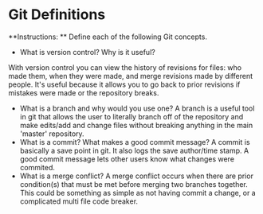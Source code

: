 # Git Definitions

**Instructions: ** Define each of the following Git concepts.

* What is version control?  Why is it useful? 

With version control you can view the history of revisions for files: who made them, when they were made, and merge revisions made by different people. It's useful because it allows you to go back to prior revisions if mistakes were made or the repository breaks.
* What is a branch and why would you use one? A branch is a useful tool in git that allows the user to literally branch off of the repository and make edits/add and change files without breaking anything in the main 'master' repository.
* What is a commit? What makes a good commit message? A commit is basically a save point in git. It also logs the save author/time stamp. A good commit message lets other users know what changes were commited.
* What is a merge conflict? A merge conflict occurs when there are prior condition(s) that must be met before merging two branches together. This could be something as simple as not having commit a change, or a complicated multi file code breaker.